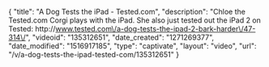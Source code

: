 {
    "title": "A Dog Tests the iPad - Tested.com",
    "description": "Chloe the Tested.com Corgi plays with the iPad. She also just tested out the iPad 2 on Tested: http:\/\/www.tested.com\/a-dog-tests-the-ipad-2-bark-harder\/47-314\/",
    "videoid": "135312651",
    "date_created": "1271269377",
    "date_modified": "1516917185",
    "type": "captivate",
    "layout": "video",
    "url": "\/v\/a-dog-tests-the-ipad-tested-com\/135312651"
}